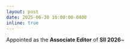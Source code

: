 ```yaml
---
layout: post
date: 2025-06-30 10:00:00-0400
inline: true
---
```


Appointed as the **Associate Editor** of **SII 2026**~
